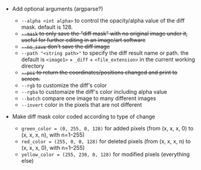 - Add optional arguments (argparse?)
    - `--alpha <int alpha>` to control the opacity/alpha value of the diff mask. default is 128.
    - ~~`--mask` to only save the "diff mask" with no original image under it, useful for further editing in an image/art software~~
    - ~~`--no_save` don't save the diff image~~
    - `--path "<string path>"` to specify the diff result name or path. the default is `<image1>` + `_diff` + `<file_extension>` in the current working directory
    - ~~`--pos` to return the coordinates/positions changed and print to screen.~~
    - `--rgb` to customize the diff's color
    - `--rgba` to customaize the diff's color including alpha value
    - `--batch` compare one image to many different images
    - `--invert` color in the pixels that are not different
    
- Make diff mask color coded according to type of change
    - `green_color = (0, 255, 0, 128)` for added pixels (from (x, x, x, 0) to (x, x, x, n), with n=1–255)
    - `red_color = (255, 0, 0, 128)` for deleted pixels (from (x, x, x, n) to (x, x, x, 0), with n=1–255)
    - `yellow_color = (255, 230, 0, 128)` for modified pixels (everything else)